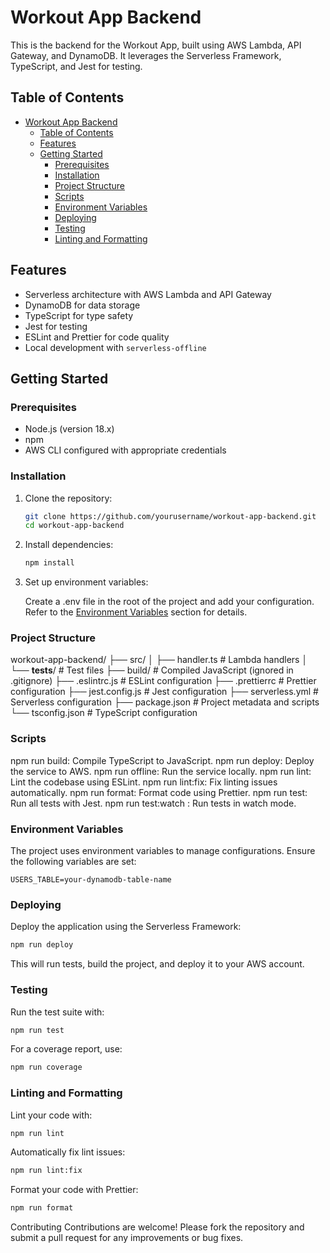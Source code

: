# Workout App Backend

This is the backend for the Workout App, built using AWS Lambda, API Gateway, and DynamoDB. It leverages the Serverless Framework, TypeScript, and Jest for testing.

## Table of Contents

- [Workout App Backend](#workout-app-backend)
  - [Table of Contents](#table-of-contents)
  - [Features](#features)
  - [Getting Started](#getting-started)
    - [Prerequisites](#prerequisites)
    - [Installation](#installation)
    - [Project Structure](#project-structure)
    - [Scripts](#scripts)
    - [Environment Variables](#environment-variables)
    - [Deploying](#deploying)
    - [Testing](#testing)
    - [Linting and Formatting](#linting-and-formatting)

## Features

- Serverless architecture with AWS Lambda and API Gateway
- DynamoDB for data storage
- TypeScript for type safety
- Jest for testing
- ESLint and Prettier for code quality
- Local development with `serverless-offline`

## Getting Started

### Prerequisites

- Node.js (version 18.x)
- npm
- AWS CLI configured with appropriate credentials

### Installation

1. Clone the repository:

   ```bash
   git clone https://github.com/yourusername/workout-app-backend.git
   cd workout-app-backend
   ```

2. Install dependencies:
  
   ```bash
   npm install
   ```

3. Set up environment variables:

   Create a .env file in the root of the project and add your configuration. Refer to the [Environment Variables](#environment-variables) section for details.

### Project Structure

workout-app-backend/
├── src/
│   ├── handler.ts       # Lambda handlers
│   └── __tests__/       # Test files
├── build/               # Compiled JavaScript (ignored in .gitignore)
├── .eslintrc.js         # ESLint configuration
├── .prettierrc          # Prettier configuration
├── jest.config.js       # Jest configuration
├── serverless.yml       # Serverless configuration
├── package.json         # Project metadata and scripts
└── tsconfig.json        # TypeScript configuration

### Scripts

npm run build: Compile TypeScript to JavaScript.
npm run deploy: Deploy the service to AWS.
npm run offline: Run the service locally.
npm run lint: Lint the codebase using ESLint.
npm run lint:fix: Fix linting issues automatically.
npm run format: Format code using Prettier.
npm run test: Run all tests with Jest.
npm run test:watch : Run tests in watch mode.

### Environment Variables

The project uses environment variables to manage configurations. Ensure the following variables are set:

`USERS_TABLE=your-dynamodb-table-name`

### Deploying

Deploy the application using the Serverless Framework:

   ```bash
   npm run deploy
   ```

This will run tests, build the project, and deploy it to your AWS account.

### Testing

Run the test suite with:

   ```bash
   npm run test
   ```

For a coverage report, use:

   ```bash
   npm run coverage
   ```

### Linting and Formatting

Lint your code with:

   ```bash
   npm run lint
   ```

Automatically fix lint issues:

   ```bash
   npm run lint:fix
   ```

Format your code with Prettier:

   ```bash
   npm run format
   ```

Contributing
Contributions are welcome! Please fork the repository and submit a pull request for any improvements or bug fixes.